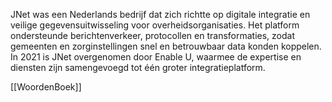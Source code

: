 
JNet was een Nederlands bedrijf dat zich richtte op digitale integratie en veilige gegevensuitwisseling voor overheidsorganisaties. Het platform ondersteunde berichtenverkeer, protocollen en transformaties, zodat gemeenten en zorginstellingen snel en betrouwbaar data konden koppelen. In 2021 is JNet overgenomen door Enable U, waarmee de expertise en diensten zijn samengevoegd tot één groter integratieplatform.


[[WoordenBoek]]